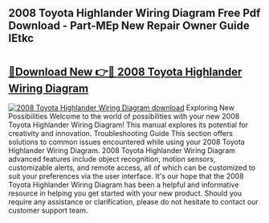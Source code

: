 ## 2008 Toyota Highlander Wiring Diagram Free Pdf Download - Part-MEp New Repair Owner Guide IEtkc

# <h2><a href="http://dfu055d.blite.top/?on=2008+Toyota+Highlander+Wiring+Diagram">🔗Download New 👉🔴 2008 Toyota Highlander Wiring Diagram</a></h2>

[![2008 Toyota Highlander Wiring Diagram download](https://i.imgur.com/lujVjoI.png)](http://dfu055d.blite.top/?on=2008+Toyota+Highlander+Wiring+Diagram)
Exploring New Possibilities Welcome to the world of possibilities with your new 2008 Toyota Highlander Wiring Diagram! This manual explores its potential for creativity and innovation. Troubleshooting Guide This section offers solutions to common issues encountered while using your 2008 Toyota Highlander Wiring Diagram. 2008 Toyota Highlander Wiring Diagram advanced features include object recognition, motion sensors, customizable alerts, and remote access, all of which can be customized to suit your preferences via the user interface. It's our hope that the 2008 Toyota Highlander Wiring Diagram has been a helpful and informative resource in helping you get started with your new product. Should you require any assistance or clarification, please do not hesitate to contact our customer support team.
